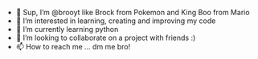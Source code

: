 - 👋 Sup, I’m @brooyt like Brock from Pokemon and King Boo from Mario
- 👀 I’m interested in learning, creating and improving my code
- 🌱 I’m currently learning python
- 💞️ I’m looking to collaborate on a project with friends :) 
- 📫 How to reach me ... dm me bro!

<!---
brooyt/brooyt is a ✨ special ✨ repository because its `README.md` (this file) appears on your GitHub profile.
You can click the Preview link to take a look at your changes.
--->
